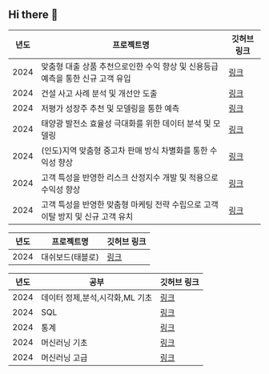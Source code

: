 ## Hi there 👋

<!--
**w00jji/w00jji** is a ✨ _special_ ✨ repository because its `README.md` (this file) appears on your GitHub profile.

Here are some ideas to get you started:

- 🔭 I’m currently working on ...
- 🌱 I’m currently learning ...
- 👯 I’m looking to collaborate on ...
- 🤔 I’m looking for help with ...
- 💬 Ask me about ...
- 📫 How to reach me: ...
- 😄 Pronouns: ...
- ⚡ Fun fact: ...
-->

| 년도 | 프로젝트명 | 깃허브 링크 |
|------|------------|-------------|
| 2024 | 맞춤형 대출 상품 추천으로인한 수익 향상 및 신용등급 예측을 통한 신규 고객 유입 | [링크](https://github.com/w00jji/Credit_score_pred) |
| 2024 | 건설 사고 사례 분석 및 개선안 도출 | [링크](https://github.com/w00jji/Construction_accident) | 
| 2024 | 저평가 성장주 추천 및 모델링을 통한 예측 | [링크](https://github.com/w00jji/stock_pred_ML) | 
| 2024 | 태양광 발전소 효율성 극대화를 위한 데이터 분석 및 모델링 | [링크](https://github.com/w00jji/Solar_power_output_prediction) | 
| 2024 | (인도)지역 맞춤형 중고차 판매 방식 차별화를 통한 수익성 향상| [링크](https://github.com/w00jji/Indian_cars) | 
| 2024 | 고객 특성을 반영한 리스크 산정지수 개발 및 적용으로 수익성 향상| [링크](https://github.com/w00jji/e-commerce) | 
| 2024 | 고객 특성을 반영한 맞춤형 마케팅 전략 수립으로 고객 이탈 방지 및 신규 고객 유치  | [링크](https://github.com/w00jji/Loan_repayment) | 









 년도 | 프로젝트명 | 깃허브 링크 |
|------|------------|-------------|
| 2024 | 대쉬보드(태블로)  | [링크](https://public.tableau.com/app/profile/.73896753/vizzes) | 


 년도 | 공부 | 깃허브 링크 |
|------|------------|-------------|
| 2024 | 데이터 정제,분석,시각화,ML 기초  | [링크](https://github.com/w00jji/Data_Analysis_Basics) | 
| 2024 | SQL  | [링크](https://github.com/w00jji/MySQL_study) |
| 2024 | 통계  | [링크](https://github.com/w00jji/Statistics) | 
| 2024 | 머신러닝 기초  | [링크](https://github.com/w00jji/ML_Basic/tree/main) | 
| 2024 | 머신러닝 고급  | [링크](https://github.com/w00jji/ML_deepening) |








